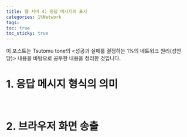 ```yaml
---
title: 웹 서버 4) 응답 메시지의 표시
categories: 1%Network
tags: 
toc: true
toc_sticky: true
---
```


이 포스트는 Tsutomu tone의 <성공과 실패를 결정하는 1%의 네트워크 원리(성안당)> 내용을 바탕으로 공부한 내용을 정리한 것입니다. 

# **1. 응답 메시지 형식의 의미**

<br/>

# **2. 브라우저 화면 송출**

